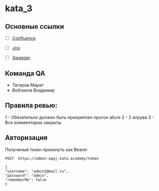 # kata_3


## Основные ссылки

- [ ] [Confluence](https://wika.kata.academy/pages/viewpage.action?pageId=4063750) 
- [ ] [Jira]() 
- [ ] [Swagger](https://platform-aqaj.kata.academy/swagger-ui.html#/) 


## Команда QA

- Тагиров Марат
- Вобликов Владимир

## Правила ревью:
1 - Обязательно должен быть прикреплен прогон allure
2 - 2 апрува
3 - Все комментарии закрыты

## Авторизация
Полученый токен прокинуть как Bearer

```
POST  https://admin-aqaj.kata.academy/token

{
"username": "admin2@mail.ru",
"password": "admin",
"rememberMe": false
}
```
